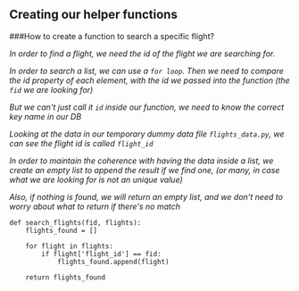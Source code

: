 ## Creating our helper functions

###How to create a function to search a specific flight?

*In order to find a flight, we need the id of the flight we are searching for.*

*In order to search a list, we can use a `for loop`.
Then we need to compare the id property of each element,
with the id we passed into the function (the `fid` we are looking for)*

*But we can't just call it `id` inside our function, we need to know the correct key name in our DB*

*Looking at the data in our temporary dummy data file `flights_data.py`, we can see the flight id is called `flight_id`*

*In order to maintain the coherence with having the data inside a list,
we create an empty list to append the result if we find one,
(or many, in case what we are looking for is not an unique value)*

*Also, if nothing is found, we will return an empty list, 
and we don't need to worry about what to return if there's no match*

```buildoutcfg
def search_flights(fid, flights):
    flights_found = []

    for flight in flights:
        if flight['flight_id'] == fid:
            flights_found.append(flight)

    return flights_found
```

